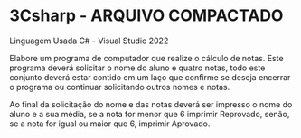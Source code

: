# 3Csharp - ARQUIVO COMPACTADO

Linguagem Usada C# - Visual Studio 2022

Elabore um programa de computador que realize o cálculo de notas. Este programa deverá solicitar o nome do aluno e quatro notas, todo este conjunto deverá estar contido em um laço que confirme se deseja encerrar o programa ou continuar solicitando outros nomes e notas.

Ao final da solicitação do nome e das notas deverá ser impresso o nome do aluno e a sua média, se a nota for  menor que 6 imprimir Reprovado, senão, se a nota for igual ou maior que 6, imprimir Aprovado.

